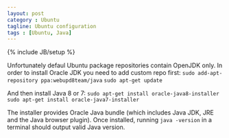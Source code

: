 ```yaml
---
layout: post
category : Ubuntu
tagline: Ubuntu configuration
tags : [Ubuntu, Java]
---
```

{% include JB/setup %}

Unfortunately defaul Ubuntu package repositories contain OpenJDK only. In order to install Oracle JDK you need to add custom repo first:
`sudo add-apt-repository ppa:webupd8team/java`
`sudo apt-get update`

And then install Java 8 or 7:
`sudo apt-get install oracle-java8-installer`
`sudo apt-get install oracle-java7-installer`

The installer provides Oracle Java bundle (which includes Java JDK, JRE and the Java browser plugin). Once installed, running `java -version` in a terminal should output valid Java version.
